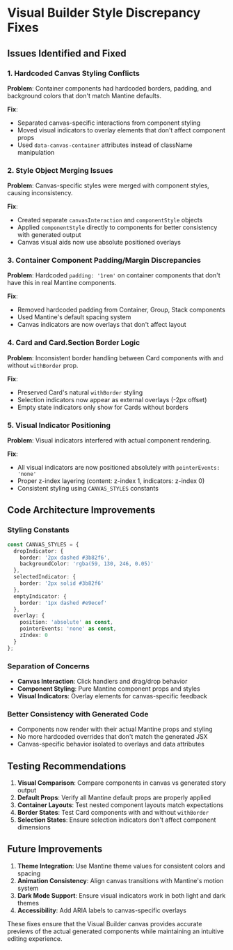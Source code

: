 # Visual Builder Style Discrepancy Fixes

## Issues Identified and Fixed

### 1. **Hardcoded Canvas Styling Conflicts**
**Problem**: Container components had hardcoded borders, padding, and background colors that don't match Mantine defaults.

**Fix**: 
- Separated canvas-specific interactions from component styling
- Moved visual indicators to overlay elements that don't affect component props
- Used `data-canvas-container` attributes instead of className manipulation

### 2. **Style Object Merging Issues**
**Problem**: Canvas-specific styles were merged with component styles, causing inconsistency.

**Fix**:
- Created separate `canvasInteraction` and `componentStyle` objects
- Applied `componentStyle` directly to components for better consistency with generated output
- Canvas visual aids now use absolute positioned overlays

### 3. **Container Component Padding/Margin Discrepancies**
**Problem**: Hardcoded `padding: '1rem'` on container components that don't have this in real Mantine components.

**Fix**:
- Removed hardcoded padding from Container, Group, Stack components
- Used Mantine's default spacing system
- Canvas indicators are now overlays that don't affect layout

### 4. **Card and Card.Section Border Logic**
**Problem**: Inconsistent border handling between Card components with and without `withBorder` prop.

**Fix**:
- Preserved Card's natural `withBorder` styling
- Selection indicators now appear as external overlays (-2px offset)
- Empty state indicators only show for Cards without borders

### 5. **Visual Indicator Positioning**
**Problem**: Visual indicators interfered with actual component rendering.

**Fix**:
- All visual indicators are now positioned absolutely with `pointerEvents: 'none'`
- Proper z-index layering (content: z-index 1, indicators: z-index 0)
- Consistent styling using `CANVAS_STYLES` constants

## Code Architecture Improvements

### Styling Constants
```typescript
const CANVAS_STYLES = {
  dropIndicator: {
    border: '2px dashed #3b82f6',
    backgroundColor: 'rgba(59, 130, 246, 0.05)'
  },
  selectedIndicator: {
    border: '2px solid #3b82f6'
  },
  emptyIndicator: {
    border: '1px dashed #e9ecef'
  },
  overlay: {
    position: 'absolute' as const,
    pointerEvents: 'none' as const,
    zIndex: 0
  }
};
```

### Separation of Concerns
- **Canvas Interaction**: Click handlers and drag/drop behavior
- **Component Styling**: Pure Mantine component props and styles
- **Visual Indicators**: Overlay elements for canvas-specific feedback

### Better Consistency with Generated Code
- Components now render with their actual Mantine props and styling
- No more hardcoded overrides that don't match the generated JSX
- Canvas-specific behavior isolated to overlays and data attributes

## Testing Recommendations

1. **Visual Comparison**: Compare components in canvas vs generated story output
2. **Default Props**: Verify all Mantine default props are properly applied
3. **Container Layouts**: Test nested component layouts match expectations
4. **Border States**: Test Card components with and without `withBorder`
5. **Selection States**: Ensure selection indicators don't affect component dimensions

## Future Improvements

1. **Theme Integration**: Use Mantine theme values for consistent colors and spacing
2. **Animation Consistency**: Align canvas transitions with Mantine's motion system
3. **Dark Mode Support**: Ensure visual indicators work in both light and dark themes
4. **Accessibility**: Add ARIA labels to canvas-specific overlays

These fixes ensure that the Visual Builder canvas provides accurate previews of the actual generated components while maintaining an intuitive editing experience.